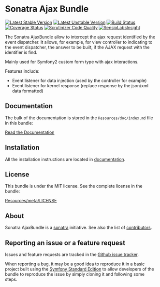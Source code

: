 Sonatra Ajax Bundle
===================

[![Latest Stable Version](https://poser.pugx.org/sonatra/ajax-bundle/v/stable.svg)](https://packagist.org/packages/sonatra/ajax-bundle)
[![Latest Unstable Version](https://poser.pugx.org/sonatra/ajax-bundle/v/unstable.svg)](https://packagist.org/packages/sonatra/ajax-bundle)
[![Build Status](https://travis-ci.org/sonatra/SonatraAjaxBundle.svg)](https://travis-ci.org/sonatra/SonatraAjaxBundle)
[![Coverage Status](https://coveralls.io/repos/sonatra/SonatraAjaxBundle/badge.png)](https://coveralls.io/r/sonatra/SonatraAjaxBundle)
[![Scrutinizer Code Quality](https://scrutinizer-ci.com/g/sonatra/SonatraAjaxBundle/badges/quality-score.png)](https://scrutinizer-ci.com/g/sonatra/SonatraAjaxBundle)
[![SensioLabsInsight](https://insight.sensiolabs.com/projects/199a01f9-dd83-4f81-b1d2-c1d4fb00868a/mini.png)](https://insight.sensiolabs.com/projects/199a01f9-dd83-4f81-b1d2-c1d4fb00868a)

The Sonatra AjaxBundle allow to intercept the ajax request identified by the event dispatcher.
It allows, for example, for view controller to indicating to the event dispatcher, the answer 
to be built, if the AJAX request with the identifier is find.

Mainly used for Symfony2 custom form type with ajax interactions.

Features include:

- Event listener for data injection (used by the controller for example)
- Event listener for kernel response (replace response by the json/xml data formatted)

Documentation
-------------

The bulk of the documentation is stored in the `Resources/doc/index.md`
file in this bundle:

[Read the Documentation](Resources/doc/index.md)

Installation
------------

All the installation instructions are located in [documentation](Resources/doc/index.md).

License
-------

This bundle is under the MIT license. See the complete license in the bundle:

[Resources/meta/LICENSE](Resources/meta/LICENSE)

About
-----

Sonatra AjaxBundle is a [sonatra](https://github.com/sonatra) initiative.
See also the list of [contributors](https://github.com/sonatra/SonatraAjaxBundle/contributors).

Reporting an issue or a feature request
---------------------------------------

Issues and feature requests are tracked in the [Github issue tracker](https://github.com/sonatra/SonatraAjaxBundle/issues).

When reporting a bug, it may be a good idea to reproduce it in a basic project
built using the [Symfony Standard Edition](https://github.com/symfony/symfony-standard)
to allow developers of the bundle to reproduce the issue by simply cloning it
and following some steps.
